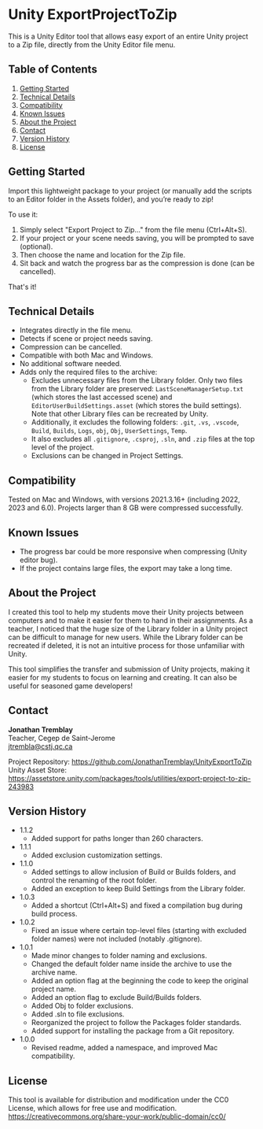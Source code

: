 # Unity ExportProjectToZip

This is a Unity Editor tool that allows easy export of an entire Unity project to a Zip file, directly from the Unity Editor file menu.

## Table of Contents

1. [Getting Started](#getting-started)
2. [Technical Details](#technical-details)
3. [Compatibility](#compatibility)
4. [Known Issues](#known-issues)
5. [About the Project](#about-the-project)
6. [Contact](#contact)
7. [Version History](#version-history)
8. [License](#license)

## Getting Started

Import this lightweight package to your project (or manually add the scripts to an Editor folder in the Assets folder), and you’re ready to zip!

To use it:
1. Simply select "Export Project to Zip..." from the file menu (Ctrl+Alt+S). 
2. If your project or your scene needs saving, you will be prompted to save (optional).
3. Then choose the name and location for the Zip file. 
4. Sit back and watch the progress bar as the compression is done (can be cancelled).

That's it!

## Technical Details

* Integrates directly in the file menu.
* Detects if scene or project needs saving.
* Compression can be cancelled.
* Compatible with both Mac and Windows.
* No additional software needed.
* Adds only the required files to the archive:
  * Excludes unnecessary files from the Library folder. Only two files from the Library folder are preserved: `LastSceneManagerSetup.txt` (which stores the last accessed scene) and `EditorUserBuildSettings.asset` (which stores the build settings). Note that other Library files can be recreated by Unity.
  * Additionally, it excludes the following folders: `.git`, `.vs`, `.vscode`, `Build`, `Builds`, `Logs`, `obj`, `Obj`, `UserSettings`, `Temp`.
  * It also excludes all `.gitignore`, `.csproj`, `.sln`, and `.zip` files at the top level of the project.
  * Exclusions can be changed in Project Settings.

## Compatibility

Tested on Mac and Windows, with versions 2021.3.16+ (including 2022, 2023 and 6.0).
Projects larger than 8 GB were compressed successfully.

## Known Issues

* The progress bar could be more responsive when compressing (Unity editor bug).
* If the project contains large files, the export may take a long time.

## About the Project

I created this tool to help my students move their Unity projects between computers and to make it easier for them to hand in their assignments. As a teacher, I noticed that the huge size of the Library folder in a Unity project can be difficult to manage for new users. While the Library folder can be recreated if deleted, it is not an intuitive process for those unfamiliar with Unity. 

This tool simplifies the transfer and submission of Unity projects, making it easier for my students to focus on learning and creating. It can also be useful for seasoned game developers!

## Contact

**Jonathan Tremblay**  
Teacher, Cegep de Saint-Jerome  
jtrembla@cstj.qc.ca

Project Repository: https://github.com/JonathanTremblay/UnityExportToZip  
Unity Asset Store: https://assetstore.unity.com/packages/tools/utilities/export-project-to-zip-243983

## Version History

* 1.1.2
    * Added support for paths longer than 260 characters.
* 1.1.1
    * Added exclusion customization settings.
* 1.1.0
    * Added settings to allow inclusion of Build or Builds folders, and control the renaming of the root folder.
    * Added an exception to keep Build Settings from the Library folder.
* 1.0.3
    * Added a shortcut (Ctrl+Alt+S) and fixed a compilation bug during build process.
* 1.0.2
    * Fixed an issue where certain top-level files (starting with excluded folder names) were not included (notably .gitignore).
* 1.0.1
    * Made minor changes to folder naming and exclusions.
    * Changed the default folder name inside the archive to use the archive name.
    * Added an option flag at the beginning the code to keep the original project name.
    * Added an option flag to exclude Build/Builds folders.
    * Added Obj to folder exclusions.
    * Added .sln to file exclusions.
    * Reorganized the project to follow the Packages folder standards.
    * Added support for installing the package from a Git repository.
* 1.0.0
    * Revised readme, added a namespace, and improved Mac compatibility.

## License

This tool is available for distribution and modification under the CC0 License, which allows for free use and modification.  
https://creativecommons.org/share-your-work/public-domain/cc0/